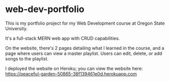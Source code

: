 # web-dev-portfolio

This is my portfolio project for my Web Development course at Oregon State University.

It's a full-stack MERN web app with CRUD capabilities.

On the website, there's 2 pages detailing what I learned in the course, and a page where users can view a master playlist. Users can edit, delete, or add songs to the playlist.

I deployed the website on Heroku; you can view the website here: https://peaceful-garden-50865-38f139461e0d.herokuapp.com
